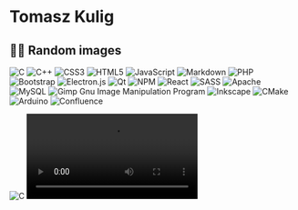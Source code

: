 # Tomasz Kulig
## 👌🏿 Random images
![C](https://img.shields.io/badge/c-%2300599C.svg?style=for-the-badge&logo=c&logoColor=white) ![C++](https://img.shields.io/badge/c++-%2300599C.svg?style=for-the-badge&logo=c%2B%2B&logoColor=white) ![CSS3](https://img.shields.io/badge/css3-%231572B6.svg?style=for-the-badge&logo=css3&logoColor=white) ![HTML5](https://img.shields.io/badge/html5-%23E34F26.svg?style=for-the-badge&logo=html5&logoColor=white) ![JavaScript](https://img.shields.io/badge/javascript-%23323330.svg?style=for-the-badge&logo=javascript&logoColor=%23F7DF1E) ![Markdown](https://img.shields.io/badge/markdown-%23000000.svg?style=for-the-badge&logo=markdown&logoColor=white) ![PHP](https://img.shields.io/badge/php-%23777BB4.svg?style=for-the-badge&logo=php&logoColor=white) ![Bootstrap](https://img.shields.io/badge/bootstrap-%23563D7C.svg?style=for-the-badge&logo=bootstrap&logoColor=white) ![Electron.js](https://img.shields.io/badge/Electron-191970?style=for-the-badge&logo=Electron&logoColor=white) ![Qt](https://img.shields.io/badge/Qt-%23217346.svg?style=for-the-badge&logo=Qt&logoColor=white) ![NPM](https://img.shields.io/badge/NPM-%23000000.svg?style=for-the-badge&logo=npm&logoColor=white) ![React](https://img.shields.io/badge/react-%2320232a.svg?style=for-the-badge&logo=react&logoColor=%2361DAFB) ![SASS](https://img.shields.io/badge/SASS-hotpink.svg?style=for-the-badge&logo=SASS&logoColor=white) ![Apache](https://img.shields.io/badge/apache-%23D42029.svg?style=for-the-badge&logo=apache&logoColor=white) ![MySQL](https://img.shields.io/badge/mysql-%2300f.svg?style=for-the-badge&logo=mysql&logoColor=white) ![Gimp Gnu Image Manipulation Program](https://img.shields.io/badge/Gimp-657D8B?style=for-the-badge&logo=gimp&logoColor=FFFFFF) ![Inkscape](https://img.shields.io/badge/Inkscape-e0e0e0?style=for-the-badge&logo=inkscape&logoColor=080A13) ![CMake](https://img.shields.io/badge/CMake-%23008FBA.svg?style=for-the-badge&logo=cmake&logoColor=white) ![Arduino](https://img.shields.io/badge/-Arduino-00979D?style=for-the-badge&logo=Arduino&logoColor=white) ![Confluence](https://img.shields.io/badge/confluence-%23172BF4.svg?style=for-the-badge&logo=confluence&logoColor=white)

![C](https://pixabay.com/gifs/get/gf0f8c01d65e544c6051773b147337642ab61cc4ec007cd88ae602e2af311536b916a14d549d519c057677118e2710f21.gif)
![S](https://cdn.pixabay.com/vimeo/586995495/skeleton-84705.mp4?width=1280&expiry=1676749866&hash=798de8f64b0b60fc2cf69ca6eed66cab3f2955dc)
